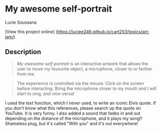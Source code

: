 # My awesome self-portrait

Lucie Soussana

[View this project online]
(https://luciee246.github.io/cart253/topics/art-jam/)

## Description

> *My awesome self-portrait* is an interactive artwork that allows the user to move my favourite object, a microphone, closer to or farther from me.

> The experience is controlled via the mouse. Click on the screen before interacting. Bring the microphone closer to my mouth and I will start to sing, and vice-versa!

I used the text function, which I never used, to write an iconic Elvis quote. If you don't know what this references, please search up the quote on YouTube. It is very funny.
I also added a sound that fades in and out depending on the distance of the microphone, and it plays my song!! Shameless plug, but it's called "With you" and it's out everywhere!